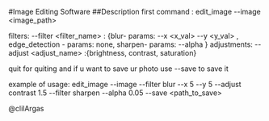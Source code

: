 #Image Editing Software
##Description
first command : edit_image --image <image_path>

filters: --filter <filter_name> : {blur- params: --x <x_val> --y <y_val> , edge_detection - params: none, sharpen- params: --alpha <alpha>}
adjustments: --adjust <adjust_name> <level> :{brightness, contrast, saturation}

quit for quiting and if u want to save ur photo use --save <path> to save it 

example of usage: edit_image --image <path> --filter blur  --x 5 --y 5 --adjust contrast 1.5 --filter sharpen --alpha 0.05 --save <path_to_save>

@clilArgas
